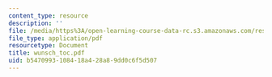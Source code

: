 ```yaml
---
content_type: resource
description: ''
file: /media/https%3A/open-learning-course-data-rc.s3.amazonaws.com/res-12-000-evolution-of-physical-oceanography-spring-2007/b5470993108418a428a89dd0c6f5d507_wunsch_toc.pdf
file_type: application/pdf
resourcetype: Document
title: wunsch_toc.pdf
uid: b5470993-1084-18a4-28a8-9dd0c6f5d507
---
```

